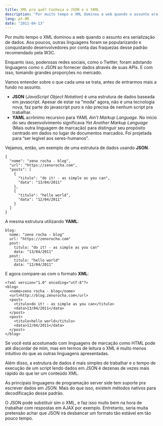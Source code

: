 ```yaml
---
title: XML pra quê? Conheça o JSON e o YAML
description: "Por muito tempo o XML dominou a web quando o assunto era serialização de dados. Aos poucos, outras linguagens foram se popularizando e conquistando desenvolvedores por conta das fraquezas desse padrão recomendado pela W3C. Enquanto isso, poderosas redes sociais, como o Twitter, foram adotando linguagens como o JSON ao fornecer dados através de suas APIs. E com isso, tomando grandes proporções no mercado."
lang: pt-BR
date: "2011-04-13"
---
```


Por muito tempo o XML dominou a web quando o assunto era serialização de dados. Aos poucos, outras linguagens foram se popularizando e conquistando desenvolvedores por conta das fraquezas desse padrão recomendado pela W3C.

Enquanto isso, poderosas redes sociais, como o Twitter, foram adotando linguagens como o JSON ao fornecer dados através de suas APIs. E com isso, tomando grandes proporções no mercado.

<!-- more -->

Vamos entender sobre o que cada uma se trata, antes de entrarmos mais a fundo no assunto.

- **JSON** (_JavaScript Object Notation_) é uma estrutura de dados baseada em javascript. Apesar de estar na &#8220;moda&#8221; agora, não é uma tecnologia nova, faz parte do javascript puro e não precisa de nenhum script pra trabalhar.
- **YAML** acrônimo recursivo para _YAML Ain&#8217;t Markup Language_. No início do seu desenvolvimento significava _Yet Another Markup Language_ (Mais outra linguagem de marcação) para distinguir seu propósito centrado em dados no lugar de documentos marcados. Foi projetada para &#8220;ser legível aos seres-humanos&#8221;.

Vejamos, então, um exemplo de uma estrutura de dados usando **JSON**.

```
{
  "nome": "zeno rocha - blog",
  "url": "https://zenorocha.com",
  "posts": [
    {
      "titulo": "do it! - as simple as you can",
      "data": "13/04/2011"
    },
    {
      "titulo": "hello world",
      "data": "12/04/2011"
    }
  ]
}
```

A mesma estrutura utilizando **YAML**:

```
blog:
  nome: "zeno rocha - blog"
  url: "https://zenorocha.com"
  post:
    titulo: "do it! - as simple as you can"
    data: "13/04/2011"
  post:
    titulo: "hello world"
    data: "12/04/2011"
```

E agora compare-as com o formato **XML**:

```
<?xml version="1.0" encoding="utf-8"?>
<blog>
  <nome>zeno rocha - blog</nome>
  <url>http://blog.zenorocha.com</url>
  <post>
    <titulo>do it! - as simple as you can</titulo>
    <data>13/04/2011</data>
  </post>
  <post>
    <titulo>hello world</titulo>
    <data>12/04/2011</data>
  </post>
</blog>
```

Se você está acostumado com linguagens de marcação como HTML pode até discordar de mim, mas em termos de leitura o XML é muito menos intuitivo do que as outras linguagens apresentadas.

Além disso, a estrutura de dados é mais simples de trabalhar e o tempo de execução de um script lendo dados em JSON é dezenas de vezes mais rápido do que ler um conteúdo XML.

As principais linguagens de programação server side tem suporte pra escrever dados em JSON. Mais do que isso, existem métodos nativos para decodificação desse padrão.

O JSON pode substituir sim o XML, e faz isso muito bem na hora de trabalhar com respostas em AJAX por exemplo. Entretanto, seria muita pretensão achar que JSON irá desbancar um formato tão estável em tão pouco tempo.
